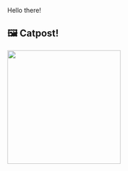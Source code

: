 Hello there!



## 🖼️ Catpost!

<sub>
    <img src="https://cdn2.thecatapi.com/images/b7d.jpg" height="256">
</sub>

